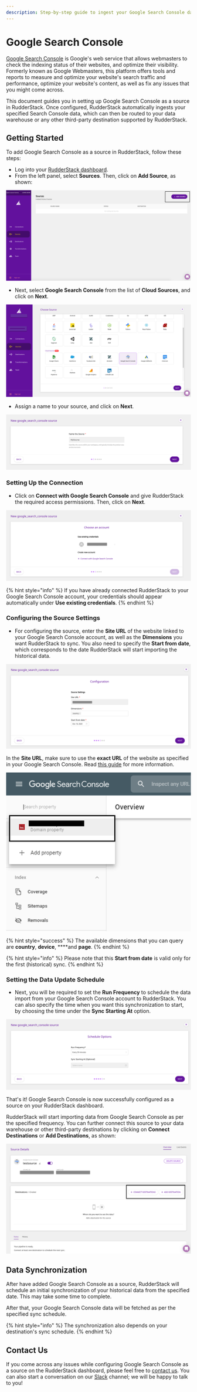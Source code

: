 ```yaml
---
description: Step-by-step guide to ingest your Google Search Console data into RudderStack.
---
```


# Google Search Console

[Google Search Console](https://search.google.com/search-console/about) is Google's web service that allows webmasters to check the indexing status of their websites, and optimize their visibility. Formerly known as Google Webmasters, this platform offers tools and reports to measure and optimize your website's search traffic and performance, optimize your website's content, as well as fix any issues that you might come across.

This document guides you in setting up Google Search Console as a source in RudderStack. Once configured, RudderStack automatically ingests your specified Search Console data, which can then be routed to your data warehouse or any other third-party destination supported by RudderStack.

## Getting Started

To add Google Search Console as a source in RudderStack, follow these steps:

* Log into your [RudderStack dashboard](https://app.rudderlabs.com/signup?type=freetrial).
* From the left panel, select **Sources**. Then, click on **Add Source**, as shown:

![](../.gitbook/assets/1%20%284%29%20%283%29%20%283%29%20%283%29%20%283%29.png)

* Next, select **Google Search Console** from the list of **Cloud Sources**, and click on **Next**.

![](../.gitbook/assets/screen-shot-2020-12-18-at-10.43.57-am.png)

* Assign a name to your source, and click on **Next**.

![](../.gitbook/assets/screen-shot-2020-12-18-at-10.44.25-am.png)

### Setting Up the Connection

* Click on **Connect with Google Search Console** and give RudderStack the required access permissions. Then, click on **Next**.

![](../.gitbook/assets/screen-shot-2020-12-18-at-10.44.41-am.png)

{% hint style="info" %}
If you have already connected RudderStack to your Google Search Console account, your credentials should appear automatically under **Use existing credentials**.
{% endhint %}

### Configuring the Source Settings

* For configuring the source, enter the **Site URL** of the website linked to your Google Search Console account, as well as the **Dimensions** you want RudderStack to sync. You also need to specify the **Start from date**, which corresponds to the date RudderStack will start importing the historical data.

![](../.gitbook/assets/screen-shot-2020-12-18-at-10.59.43-am.png)

In the **Site URL**, make sure to use the **exact URL** of the website as specified in your Google Search Console. Read [this guide](https://support.google.com/webmasters/answer/34592?hl=en) for more information.

![](../.gitbook/assets/image%20%2813%29%20%281%29.png)

{% hint style="success" %}
The available dimensions that you can query are **country**, **device**, ****and **page**. 
{% endhint %}

{% hint style="info" %}
Please note that this **Start from date** is valid only for the first \(historical\) sync.
{% endhint %}

### Setting the Data Update Schedule

* Next, you will be required to set the **Run Frequency** to schedule the data import from your Google Search Console account to RudderStack. You can also specify the time when you want this synchronization to start, by choosing the time under the **Sync Starting At** option.

![](../.gitbook/assets/screen-shot-2020-12-18-at-11.00.31-am.png)

That's it! Google Search Console is now successfully configured as a source on your RudderStack dashboard. 

RudderStack will start importing data from Google Search Console as per the specified frequency. You can further connect this source to your data warehouse or other third-party destinations by clicking on **Connect Destinations** or **Add Destinations**, as shown:

![](../.gitbook/assets/screen-shot-2020-12-18-at-11.01.14-am%20%281%29.png)

## Data Synchronization

After have added Google Search Console as a source, RudderStack will schedule an initial synchronization of your historical data from the specified date. This may take some time to complete.

After that, your Google Search Console data will be fetched as per the specified sync schedule.

{% hint style="info" %}
The synchronization also depends on your destination's sync schedule.
{% endhint %}

## Contact Us

If you come across any issues while configuring Google Search Console as a source on the RudderStack dashboard, please feel free to [contact us](mailto:%20contact@rudderstack.com). You can also start a conversation on our [Slack](https://resources.rudderstack.com/join-rudderstack-slack) channel; we will be happy to talk to you!

